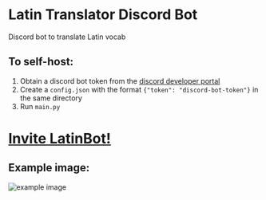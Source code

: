 # Latin Translator Discord Bot
Discord bot to translate Latin vocab

## To self-host:
1) Obtain a discord bot token from the [discord developer portal](https://www.discord.dev)
2) Create a `config.json` with the format `{"token": "discord-bot-token"}` in the same directory
3) Run `main.py`

# [Invite LatinBot!](https://discord.com/api/oauth2/authorize?client_id=933579084443828228&permissions=2112&scope=bot%20applications.commands)

## Example image:
![example image](https://media.discordapp.net/attachments/933605032962703364/933614230794543115/unknown.png)
